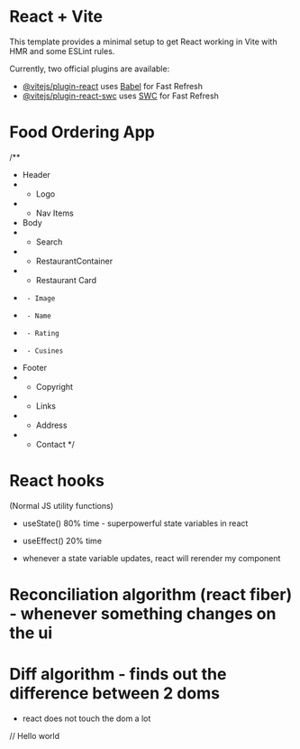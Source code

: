 # React + Vite

This template provides a minimal setup to get React working in Vite with HMR and some ESLint rules.

Currently, two official plugins are available:

- [@vitejs/plugin-react](https://github.com/vitejs/vite-plugin-react/blob/main/packages/plugin-react/README.md) uses [Babel](https://babeljs.io/) for Fast Refresh
- [@vitejs/plugin-react-swc](https://github.com/vitejs/vite-plugin-react-swc) uses [SWC](https://swc.rs/) for Fast Refresh


# Food Ordering App
/**
 * Header
 *  - Logo
 *  - Nav Items
 * Body
 *  - Search
 *  - RestaurantContainer
 *    - Restaurant Card
 *      - Image
 *      - Name
 *      - Rating
 *      - Cusines
 * Footer
 *  - Copyright
 *  - Links
 *  - Address
 *  - Contact
 */

 # React hooks
 (Normal JS utility functions)
 - useState() 80% time - superpowerful state variables in react
 - useEffect() 20% time

 - whenever a state variable updates, react will rerender my component

 # Reconciliation algorithm (react fiber) - whenever something changes on the ui
 # Diff algorithm - finds out the difference between 2 doms
  - react does not touch the dom a lot

  // Hello world
